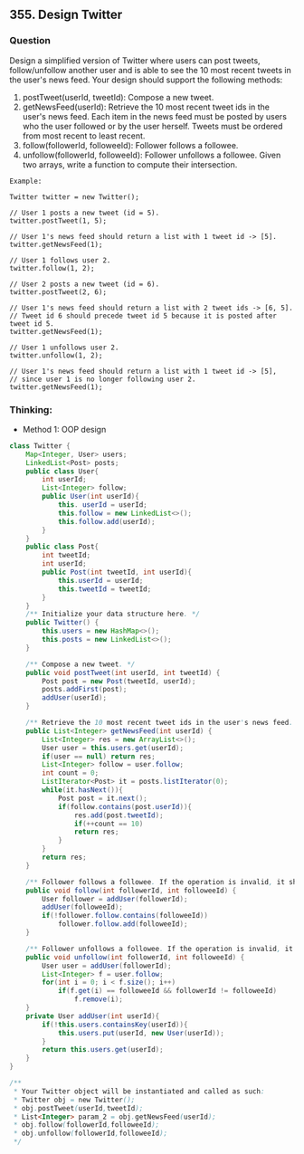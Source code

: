 ## 355. Design Twitter

### Question
Design a simplified version of Twitter where users can post tweets, follow/unfollow another user and is able to see the 10 most recent tweets in the user's news feed. Your design should support the following methods:

1. postTweet(userId, tweetId): Compose a new tweet.
2. getNewsFeed(userId): Retrieve the 10 most recent tweet ids in the user's news feed. Each item in the news feed must be posted by users who the user followed or by the user herself. Tweets must be ordered from most recent to least recent.
3. follow(followerId, followeeId): Follower follows a followee.
4. unfollow(followerId, followeeId): Follower unfollows a followee.
Given two arrays, write a function to compute their intersection.

```
Example:

Twitter twitter = new Twitter();

// User 1 posts a new tweet (id = 5).
twitter.postTweet(1, 5);

// User 1's news feed should return a list with 1 tweet id -> [5].
twitter.getNewsFeed(1);

// User 1 follows user 2.
twitter.follow(1, 2);

// User 2 posts a new tweet (id = 6).
twitter.postTweet(2, 6);

// User 1's news feed should return a list with 2 tweet ids -> [6, 5].
// Tweet id 6 should precede tweet id 5 because it is posted after tweet id 5.
twitter.getNewsFeed(1);

// User 1 unfollows user 2.
twitter.unfollow(1, 2);

// User 1's news feed should return a list with 1 tweet id -> [5],
// since user 1 is no longer following user 2.
twitter.getNewsFeed(1);
```

### Thinking:
* Method 1: OOP design

```Java
class Twitter {
    Map<Integer, User> users;
    LinkedList<Post> posts;
    public class User{
        int userId;
        List<Integer> follow;
        public User(int userId){
            this. userId = userId;
            this.follow = new LinkedList<>();
            this.follow.add(userId);
        }
    }
    public class Post{
        int tweetId;
        int userId;
        public Post(int tweetId, int userId){
            this.userId = userId;
            this.tweetId = tweetId;
        }
    }
    /** Initialize your data structure here. */
    public Twitter() {
        this.users = new HashMap<>();
        this.posts = new LinkedList<>();
    }

    /** Compose a new tweet. */
    public void postTweet(int userId, int tweetId) {
        Post post = new Post(tweetId, userId);
        posts.addFirst(post);
        addUser(userId);
    }

    /** Retrieve the 10 most recent tweet ids in the user's news feed. Each item in the news feed must be posted by users who the user followed or by the user herself. Tweets must be ordered from most recent to least recent. */
    public List<Integer> getNewsFeed(int userId) {
        List<Integer> res = new ArrayList<>();
        User user = this.users.get(userId);
        if(user == null) return res;
        List<Integer> follow = user.follow;
        int count = 0;
        ListIterator<Post> it = posts.listIterator(0);
        while(it.hasNext()){
            Post post = it.next();
            if(follow.contains(post.userId)){
                res.add(post.tweetId);
                if(++count == 10)
                return res;
            }
        }
        return res;
    }

    /** Follower follows a followee. If the operation is invalid, it should be a no-op. */
    public void follow(int followerId, int followeeId) {
        User follower = addUser(followerId);
        addUser(followeeId);
        if(!follower.follow.contains(followeeId))
            follower.follow.add(followeeId);
    }

    /** Follower unfollows a followee. If the operation is invalid, it should be a no-op. */
    public void unfollow(int followerId, int followeeId) {
        User user = addUser(followerId);
        List<Integer> f = user.follow;
        for(int i = 0; i < f.size(); i++)
            if(f.get(i) == followeeId && followerId != followeeId)
                f.remove(i);
    }
    private User addUser(int userId){
        if(!this.users.containsKey(userId)){
            this.users.put(userId, new User(userId));
        }
        return this.users.get(userId);
    }
}

/**
 * Your Twitter object will be instantiated and called as such:
 * Twitter obj = new Twitter();
 * obj.postTweet(userId,tweetId);
 * List<Integer> param_2 = obj.getNewsFeed(userId);
 * obj.follow(followerId,followeeId);
 * obj.unfollow(followerId,followeeId);
 */
```